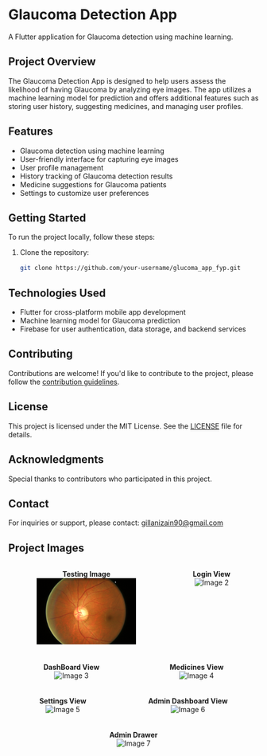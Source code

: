 # Glaucoma Detection App

A Flutter application for Glaucoma detection using machine learning.

## Project Overview

The Glaucoma Detection App is designed to help users assess the likelihood of having Glaucoma by analyzing eye images. The app utilizes a machine learning model for prediction and offers additional features such as storing user history, suggesting medicines, and managing user profiles.

## Features

- Glaucoma detection using machine learning
- User-friendly interface for capturing eye images
- User profile management
- History tracking of Glaucoma detection results
- Medicine suggestions for Glaucoma patients
- Settings to customize user preferences

## Getting Started

To run the project locally, follow these steps:

1. Clone the repository:
    ```bash
    git clone https://github.com/your-username/glucoma_app_fyp.git
    ```

## Technologies Used

- Flutter for cross-platform mobile app development
- Machine learning model for Glaucoma prediction
- Firebase for user authentication, data storage, and backend services

## Contributing

Contributions are welcome! If you'd like to contribute to the project, please follow the [contribution guidelines](CONTRIBUTING.md).

## License

This project is licensed under the MIT License. See the [LICENSE](LICENSE) file for details.

## Acknowledgments

Special thanks to contributors who participated in this project.

## Contact

For inquiries or support, please contact: gillanizain90@gmail.com

## Project Images

<div style="display: flex; justify-content: space-around; flex-wrap: wrap;">
    <figure style="text-align: center; margin-bottom: 20px;">
        <figcaption style="font-weight: bold;">Testing Image</figcaption>
        <img src="assets/testimage.jpg" alt="Image 1" width="200">
    </figure>
    <figure style="text-align: center; margin-bottom: 20px;">
        <figcaption style="font-weight: bold;">Login View</figcaption>
        <img src="https://drive.google.com/uc?id=1Mtw9hIv91OZh7wRF6OqqkUwiWs9euYpM" alt="Image 2" width="200">
    </figure>
    <figure style="text-align: center; margin-bottom: 20px;">
        <figcaption style="font-weight: bold;">DashBoard View</figcaption>
        <img src="https://drive.google.com/uc?id=1Mwr_rKGdkH3LN0K8Vny0uv226ujetVSh" alt="Image 3" width="200">
    </figure>
    <figure style="text-align: center; margin-bottom: 20px;">
        <figcaption style="font-weight: bold;">Medicines View</figcaption>
        <img src="https://drive.google.com/uc?id=1MxLQXSwL_naOOxcyYo1KR4i_cKlRpmRo" alt="Image 4" width="200">
    </figure>
    <figure style="text-align: center; margin-bottom: 20px;">
        <figcaption style="font-weight: bold;">Settings View</figcaption>
        <img src="https://drive.google.com/uc?id=1N18-dNiTXMWPNgdngUdE1n3Db-BQgqhO" alt="Image 5" width="200">
    </figure>
    <figure style="text-align: center; margin-bottom: 20px;">
        <figcaption style="font-weight: bold;">Admin Dashboard View</figcaption>
        <img src="https://drive.google.com/uc?id=1MSsR-PITwSxyzLQJPlzS4J1h91iI2MxE" alt="Image 6" width="200">
    </figure>
    <figure style="text-align: center; margin-bottom: 20px;">
        <figcaption style="font-weight: bold;">Admin Drawer</figcaption>
        <img src="https://drive.google.com/uc?id=1Mqfa6_lqjUqumE5-hMklXxm-hZ40Eu0d" alt="Image 7" width="200">
    </figure>
</div>
